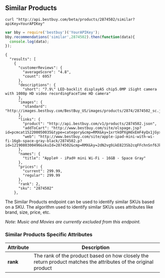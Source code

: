 ## Similar Products
```shell
curl "http://api.bestbuy.com/beta/products/2874502/similar?apiKey=YourAPIKey"
```
```javascript
var bby = require('bestbuy')('YourAPIKey');
bby.recommendations('similar',2874502).then(function(data){
  console.log(data);
});
```
```json-doc
{
  "results": [
    {
      "customerReviews": {
        "averageScore": "4.8",
        "count": 6957
      },
      "descriptions": {
        "short": "7.9\" LED-backlit displayA5 chip5.0MP iSight camera with 1080p HD video recordingFaceTime HD camera"
      },
      "images": {
        "standard": "http://images.bestbuy.com/BestBuy_US/images/products/2874/2874502_sc.jpg"
      },
      "links": {
        "product": "http://api.bestbuy.com/v1/products/2874502.json",
        "addToCart": "http://www.bestbuy.com/site/olspage.jsp?id=pcmcat152200050035&type=category&cmp=RMX&ky=1xrtkOPXgHdxEmF4yQx1jGyxiihDiJ5c2&qvsids=2874502"
        "web": "http://www.bestbuy.com/site/apple-ipad-mini-with-wi-fi-16gb-space-gray-black/2874502.p?id=1219080300496&skuId=2874502&cmp=RMX&ky=2dN2vg9ikE823Sb2cqFFchnSnf6JkvQna</url>"
      },
      "names": {
        "title": "Apple® - iPad® mini Wi-Fi - 16GB - Space Gray"
      },
      "prices": {
        "current": 299.99,
        "regular": 299.99
      },
      "rank": 2,
      "sku": "2874502"
    },
```
The Similar Products endpoint can be used to identify similar SKUs based on a SKU. The algorithm used to identify similar SKUs uses attributes like brand, size, price, etc.

_Note: Music and Movies are currently excluded from this endpoint._


### Similar Products Specific Attributes

Attribute | Description
--------- | -----------
**rank** | The rank of the product based on how closely the return product matches the attributes of the original product